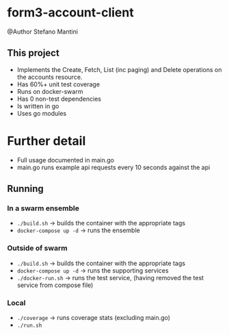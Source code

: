 # form3-account-client

@Author Stefano Mantini

## This project
- Implements the Create, Fetch, List (inc paging) and Delete operations on the accounts resource. 
- Has 60%+ unit test coverage
- Runs on docker-swarm
- Has 0 non-test dependencies
- Is written in go
- Uses go modules

# Further detail
- Full usage documented in main.go
- main.go runs example api requests every 10 seconds against the api

## Running

### In a swarm ensemble 
- `./build.sh` -> builds the container with the appropriate tags
- `docker-compose up -d` -> runs the ensemble

### Outside of swarm
- `./build.sh` -> builds the container with the appropriate tags
- `docker-compose up -d` -> runs the supporting services
- `./docker-run.sh` -> runs the test service, (having removed the test service from compose file) 

### Local
- `./coverage` -> runs coverage stats (excluding main.go)
- `./run.sh`